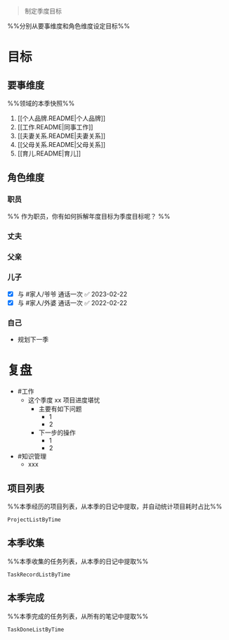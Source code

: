 > 制定季度目标

%%分别从要事维度和角色维度设定目标%%

# 目标

## 要事维度
%%领域的本季快照%%
1. [[个人品牌.README|个人品牌]]
2. [[工作.README|同事工作]]
3. [[夫妻关系.README|夫妻关系]]
4. [[父母关系.README|父母关系]]
5. [[育儿.README|育儿]]

## 角色维度
### 职员
%% 作为职员，你有如何拆解年度目标为季度目标呢？ %%
### 丈夫
### 父亲
### 儿子
- [x] 与 #家人/爷爷 通话一次 ✅ 2023-02-22
- [x] 与 #家人/外婆 通话一次 ✅ 2022-02-22
### 自己
- 规划下一季

# 复盘
- #工作 
	- 这个季度 xx 项目进度堪忧
		- 主要有如下问题
			- 1
			- 2
		- 下一步的操作
			- 1
			- 2
- #知识管理 
	- xxx

## 项目列表
%%本季经历的项目列表，从本季的日记中提取，并自动统计项目耗时占比%%
```PeriodicPARA
ProjectListByTime
```
## 本季收集
%%本季收集的任务列表，从本季的日记中提取%%
```PeriodicPARA
TaskRecordListByTime
```

## 本季完成
%%本季完成的任务列表，从所有的笔记中提取%%
```PeriodicPARA
TaskDoneListByTime
```
